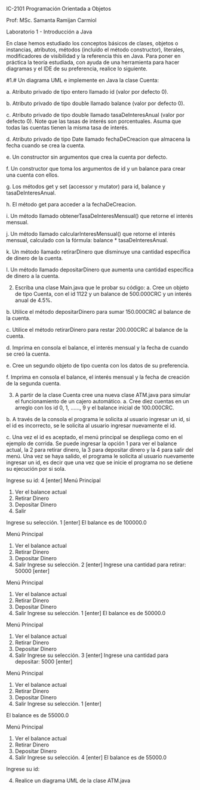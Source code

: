 IC-2101 Programación Orientada a Objetos

Prof: MSc. Samanta Ramijan Carmiol

Laboratorio 1 - Introducción a Java

En clase hemos estudiado los conceptos básicos de clases, objetos o instancias, atributos,
métodos (incluído el método constructor), literales, modificadores de visibilidad y la
referencia this en Java. Para poner en práctica la teoría estudiada, con ayuda de una
herramienta para hacer diagramas y el IDE de su preferencia, realice lo siguiente.

#1.# Un diagrama UML e implemente en Java la clase Cuenta:

a. Atributo privado de tipo entero llamado id (valor por defecto 0).

b. Atributo privado de tipo double llamado balance (valor por defecto 0).

c. Atributo privado de tipo double llamado tasaDeInteresAnual (valor por
defecto 0). Note que las tasas de interés son porcentuales. Asuma que todas
las cuentas tienen la misma tasa de interés.

d. Atributo privado de tipo Date llamado fechaDeCreacion que almacena la
fecha cuando se crea la cuenta.

e. Un constructor sin argumentos que crea la cuenta por defecto.

f. Un constructor que toma los argumentos de id y un balance para crear una
cuenta con ellos.

g. Los métodos get y set (accessor y mutator) para id, balance y
tasaDeInteresAnual.

h. El método get para acceder a la fechaDeCreacion.

i. Un método llamado obtenerTasaDeInteresMensual() que retorne el
interés mensual.

j. Un método llamado calcularInteresMensual() que retorne el interés
mensual, calculado con la fórmula:
balance * tasaDeInteresAnual.

k. Un método llamado retirarDinero que disminuye una cantidad específica
de dinero de la cuenta.

l. Un método llamado depositarDinero que aumenta una cantidad
específica de dinero a la cuenta.

2. Escriba una clase Main.java que le probar su código:
a. Cree un objeto de tipo Cuenta, con el id 1122 y un balance de 500.000CRC y
un interés anual de 4.5%.

b. Utilice el método depositarDinero para sumar 150.000CRC al balance de
la cuenta.

c. Utilice el método retirarDinero para restar 200.000CRC al balance de la
cuenta.

d. Imprima en consola el balance, el interés mensual y la fecha de cuando se
creó la cuenta.

e. Cree un segundo objeto de tipo cuenta con los datos de su preferencia.

f. Imprima en consola el balance, el interés mensual y la fecha de creación de la
segunda cuenta.

3. A partir de la clase Cuenta cree una nueva clase ATM.java para simular el
funcionamiento de un cajero automático.
a. Cree diez cuentas en un arreglo con los id 0, 1, ......, 9 y el balance inicial de
100.000CRC.

b. A través de la consola el programa le solicita al usuario ingresar un id, si el id
es incorrecto, se le solicita al usuario ingresar nuevamente el id.

c. Una vez el id es aceptado, el menú principal se despliega como en el ejemplo
de corrida. Se puede ingresar la opción 1 para ver el balance actual, la 2 para
retirar dinero, la 3 para depositar dinero y la 4 para salir del menú. Una vez se
haya salido, el programa le solicita al usuario nuevamente ingresar un id, es
decir que una vez que se inicie el programa no se detiene su ejecución por si
sola.

Ingrese su id: 4 [enter]
Menú Principal
1. Ver el balance actual
2. Retirar Dinero
3. Depositar Dinero
4. Salir

Ingrese su selección. 1 [enter]
El balance es de 100000.0

Menú Principal
1. Ver el balance actual
2. Retirar Dinero
3. Depositar Dinero
4. Salir
Ingrese su selección. 2 [enter]
Ingrese una cantidad para retirar: 50000 [enter]

Menú Principal
1. Ver el balance actual
2. Retirar Dinero
3. Depositar Dinero
4. Salir
Ingrese su selección. 1 [enter]
El balance es de 50000.0

Menú Principal
1. Ver el balance actual
2. Retirar Dinero
3. Depositar Dinero
4. Salir
Ingrese su selección. 3 [enter]
Ingrese una cantidad para depositar: 5000 [enter]

Menú Principal
1. Ver el balance actual
2. Retirar Dinero
3. Depositar Dinero
4. Salir
Ingrese su selección. 1 [enter]

El balance es de 55000.0

Menú Principal
1. Ver el balance actual
2. Retirar Dinero
3. Depositar Dinero
4. Salir
Ingrese su selección. 4 [enter]
El balance es de 55000.0

Ingrese su id:

4. Realice un diagrama UML de la clase ATM.java
